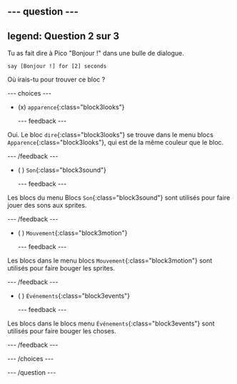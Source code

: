 
--- question ---
---
legend: Question 2 sur 3
---

Tu as fait dire à Pico "Bonjour !" dans une bulle de dialogue.

```blocks3
say [Bonjour !] for [2] seconds
```

Où irais-tu pour trouver ce bloc ?

--- choices ---

- (x) `apparence`{:class="block3looks"}

  --- feedback ---

Oui. Le bloc `dire`{:class="block3looks"} se trouve dans le menu blocs `Apparence`{:class="block3looks"}, qui est de la même couleur que le bloc.

  --- /feedback ---

- ( ) `Son`{:class="block3sound"}

  --- feedback ---

Les blocs du menu Blocs `Son`{:class="block3sound"} sont utilisés pour faire jouer des sons aux sprites.

  --- /feedback ---

- ( ) `Mouvement`{:class="block3motion"}

  --- feedback ---

Les blocs dans le menu blocs `Mouvement`{:class="block3motion"} sont utilisés pour faire bouger les sprites.

  --- /feedback ---

- ( ) `Événements`{:class="block3events"}

  --- feedback ---

Les blocs dans le blocs menu `Événements`{:class="block3events"} sont utilisés pour faire bouger les choses.

  --- /feedback ---

--- /choices ---

--- /question ---
